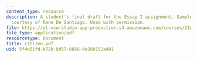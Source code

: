 ```yaml
---
content_type: resource
description: A student's final draft for the Essay I assignment. Sample student essay
  courtesy of Rene De Santiago. Used with permission.
file: https://ol-ocw-studio-app-production.s3.amazonaws.com/courses/21w-730-2-the-creative-spark-fall-2004/5f4e51fdb72b8d578858da280152a401_citizen.pdf
file_type: application/pdf
resourcetype: Document
title: citizen.pdf
uid: 5f4e51fd-b72b-8d57-8858-da280152a401
---
```

